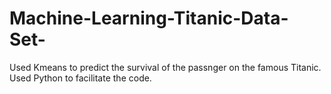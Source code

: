 # Machine-Learning-Titanic-Data-Set-


Used Kmeans to predict the survival  of the passnger on the famous Titanic. Used Python to facilitate the code.
